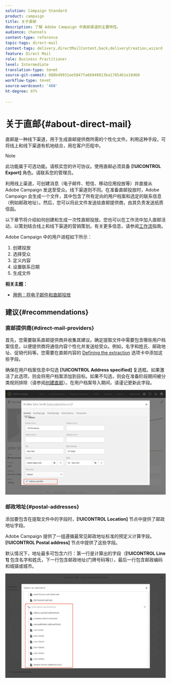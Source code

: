 ```yaml
---
solution: Campaign Standard
product: campaign
title: 关于直邮
description: 了解 Adobe Campaign 中直邮渠道的主要特性。
audience: channels
content-type: reference
topic-tags: direct-mail
context-tags: delivery,directMailContent,back;deliveryCreation,wizard
feature: Direct Mail
role: Business Practitioner
level: Intermediate
translation-type: tm+mt
source-git-commit: 088b49931ee5047fa6b949813ba17654b1e10d60
workflow-type: tm+mt
source-wordcount: '460'
ht-degree: 97%

---
```



# 关于直邮{#about-direct-mail}

直邮是一种线下渠道，用于生成直邮提供商所需的个性化文件。利用这种手段，可将线上和线下渠道有机地结合，用在客户历程中。

>[!NOTE]
>
>此功能属于可选功能。请核实您的许可协议。使用直邮必须具备 **[!UICONTROL Export]** 角色。请联系您的管理员。

利用线上渠道，可创建消息（电子邮件、短信、移动应用投放等）并直接从 Adobe Campaign 发送至受众。线下渠道则不同。在准备直邮投放时，Adobe Campaign 会生成一个文件，其中包含了所有定向的用户档案和选定的联系信息（例如邮政地址）。然后，您可以将此文件发送给直邮提供商，由其负责发送纸质信函。

以下章节将介绍如何创建和生成一次性直邮投放。您也可以在工作流中加入直邮活动，以策划结合线上和线下渠道的营销策划。有关更多信息，请参阅[工作流](../../automating/using/get-started-workflows.md)指南。

Adobe Campaign 中的用户进程如下所示：

1. 创建投放
1. 选择受众
1. 定义内容
1. 设置联系日期
1. 生成文件

**相关主题：**

* [用例：将电子邮件和直邮投放](../../automating/using/coupling-email-direct-mail.md)

## 建议{#recommendations}

### 直邮提供商{#direct-mail-providers}

首先，您需要联系直邮提供商并收集其建议。确定提取文件中需要包含哪些用户档案信息，以便提供商将通信内容个性化并发送给受众。例如，名字和姓氏、邮政地址、促销代码等。您需要在直邮内容的 [Defining the extraction](../../channels/using/defining-the-direct-mail-content.md#defining-the-extraction) 选项卡中添加这些字段。

确保在用户档案信息中勾选 **[!UICONTROL Address specified]** 复选框。如果激活了此选项，则会将用户档案添加到目标。如果不勾选，则会在准备阶段期间被分类规则排除（请参阅[创建直邮](../../channels/using/creating-the-direct-mail.md)）。在用户档案导入期间，请谨记更新此字段。

![](assets/direct_mail_22.png)

### 邮政地址{#postal-addresses}

添加要包含在提取文件中的字段时，**[!UICONTROL Location]** 节点中提供了邮政地址字段。

Adobe Campaign 提供了一组遵循最常见邮政地址标准的预定义计算字段。**[!UICONTROL Postal address]** 节点中提供了这些字段。

默认情况下，地址最多可包含六行：第一行是计算出的字段（**[!UICONTROL Line 1]** 包含名字和姓氏，下一行包含邮政地址(门牌号码等)），最后一行包含邮政编码和城镇或城市。

![](assets/direct_mail_23.png)
